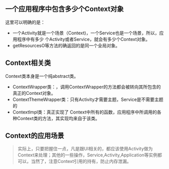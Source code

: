 ## 一个应用程序中包含多少个Context对象 ##
这里可以明确的是：

- 一个Activity就是一个场景（Context)，一个Service也是一个场景，所以，应用程序中有多少
 个Activity或者Service，就会有多少个Context对象。
- getResourcesO等方法的确返回的是同一个全局对象。

## Context相关类 ##
Context类本身是一个纯abstract类。

- ContextWrapper类：，调用ContextWrapper的方法都会被转向其所包含的真正的Context对象。
- ContextThemeWrapper类：只有Activity才需要主题，Service是不需要主题的
- Contextlmpl类：真正实现了 Context中所有的函数，应用程序中所调用的各种Context类的方法，其实现均来自于该类。

## Context的应用场景 ##
> 实际上，只要把握住一点，凡是跟UI相关的，都应该使用Activity做为Context来处理；其他的一些操作，Service,Activity,Application等实例都可以，当然了，注意Context引用的持有，防止内存泄漏。



